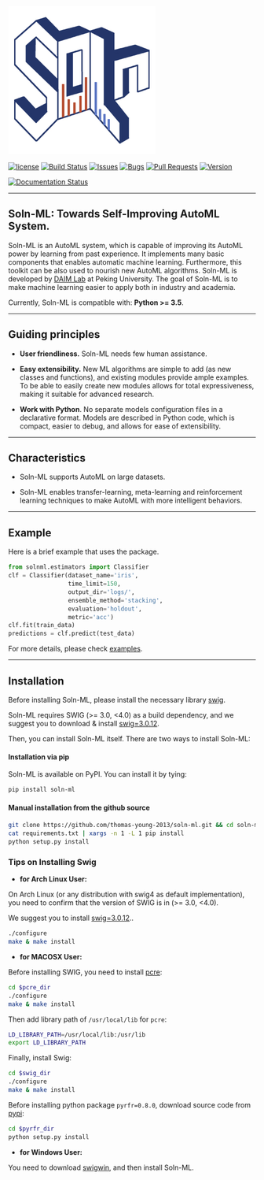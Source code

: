 ![](docs/logos/soln_ml_300.jpg)

[![license](https://img.shields.io/github/license/mashape/apistatus.svg?maxAge=2592000)](https://github.com/thomas-young-2013/automl-toolkit/blob/master/LICENSE)
[![Build Status](https://api.travis-ci.org/thomas-young-2013/soln-ml.svg?branch=dev_refactor)](https://www.travis-ci.org/github/thomas-young-2013/soln-ml)
[![Issues](https://img.shields.io/github/issues-raw/thomas-young-2013/automl-toolkit.svg)](https://github.com/thomas-young-2013/automl-toolkit/issues?q=is%3Aissue+is%3Aopen)
[![Bugs](https://img.shields.io/github/issues/thomas-young-2013/automl-toolkit/bug.svg)](https://github.com/thomas-young-2013/automl-toolkit/issues?q=is%3Aissue+is%3Aopen+label%3Abug)
[![Pull Requests](https://img.shields.io/github/issues-pr-raw/thomas-young-2013/automl-toolkit.svg)](https://github.com/thomas-young-2013/lite-bo/pulls?q=is%3Apr+is%3Aopen)
[![Version](https://img.shields.io/github/release/thomas-young-2013/automl-toolkit.svg)](https://github.com/thomas-young-2013/automl-toolkit/releases)
<!--[![Join the chat at https://gitter.im/bbo-open-box](https://badges.gitter.im/bbo-open-box.svg)](https://gitter.im/bbo-open-box?utm_source=badge&utm_medium=badge&utm_campaign=pr-badge&utm_content=badge)-->
[![Documentation Status](https://readthedocs.org/projects/automl-toolkit/badge/?version=latest)](https://automl-toolkit.readthedocs.io/en/latest/?badge=latest)

------------------

## Soln-ML: Towards Self-Improving AutoML System.
Soln-ML is an AutoML system, which is capable of improving its AutoML power by learning from past experience.
It implements many basic components that enables automatic machine learning. 
Furthermore, this toolkit can be also used to nourish new AutoML algorithms.
Soln-ML is developed by <a href="http://net.pku.edu.cn/~cuibin/" target="_blank" rel="nofollow">DAIM Lab</a> at Peking University.
The goal of Soln-ML is to make machine learning easier to apply both in industry and academia.

Currently, Soln-ML is compatible with: **Python >= 3.5**.

------------------

## Guiding principles

- __User friendliness.__ Soln-ML needs few human assistance.

- __Easy extensibility.__ New ML algorithms are simple to add (as new classes and functions), and existing modules provide ample examples. To be able to easily create new modules allows for total expressiveness, making it suitable for advanced research.

- __Work with Python__. No separate models configuration files in a declarative format. Models are described in Python code, which is compact, easier to debug, and allows for ease of extensibility.

------------------

## Characteristics
- Soln-ML supports AutoML on large datasets.

- Soln-ML enables transfer-learning, meta-learning and reinforcement learning techniques to make AutoML with more intelligent behaviors.

------------------

## Example

Here is a brief example that uses the package.

```python
from solnml.estimators import Classifier
clf = Classifier(dataset_name='iris',
                 time_limit=150,
                 output_dir='logs/',
                 ensemble_method='stacking',
                 evaluation='holdout',
                 metric='acc')
clf.fit(train_data)
predictions = clf.predict(test_data)
```

For more details, please check [examples](https://github.com/thomas-young-2013/automl-toolkit/tree/master/examples).

------------------

## Installation

Before installing Soln-ML, please install the necessary library [swig](https://sourceforge.net/projects/swig/files/swig/swig-3.0.12/).

Soln-ML requires SWIG (>= 3.0, <4.0) as a build dependency, and we suggest you to download & install [swig=3.0.12](https://sourceforge.net/projects/swig/files/swig/swig-3.0.12/).


Then, you can install Soln-ML itself. There are two ways to install Soln-ML:

#### Installation via pip
Soln-ML is available on PyPI. You can install it by tying:

```sh
pip install soln-ml
```

#### Manual installation from the github source

```sh
git clone https://github.com/thomas-young-2013/soln-ml.git && cd soln-ml
cat requirements.txt | xargs -n 1 -L 1 pip install
python setup.py install
```

### Tips on Installing Swig


- **for Arch Linux User:**

On Arch Linux (or any distribution with swig4 as default implementation), you need to confirm that the version of SWIG is in (>= 3.0, <4.0).

We suggest you to install [swig=3.0.12](https://sourceforge.net/projects/swig/files/swig/swig-3.0.12/)..

```sh
./configure
make & make install
```

- **for MACOSX User:**

Before installing SWIG, you need to install [pcre](https://sourceforge.net/projects/pcre/files/pcre/8.44/):

```sh
cd $pcre_dir
./configure
make & make install
```

Then add library path of `/usr/local/lib` for `pcre`:

```sh
LD_LIBRARY_PATH=/usr/local/lib:/usr/lib
export LD_LIBRARY_PATH
```

Finally, install Swig:

```sh
cd $swig_dir
./configure
make & make install
```

Before installing python package `pyrfr=0.8.0`, download source code from [pypi](https://pypi.org/project/pyrfr/#files):

```sh
cd $pyrfr_dir
python setup.py install
```

- **for Windows User:**

You need to download [swigwin](https://sourceforge.net/projects/swig/files/swigwin/swigwin-3.0.12/), and then install Soln-ML.
